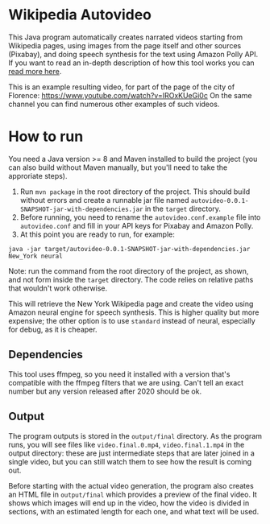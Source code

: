 # Wikipedia Autovideo

This Java program automatically creates narrated videos starting from Wikipedia pages, using images from the page itself and other sources
(Pixabay), and doing speech synthesis for the text using Amazon Polly API. If you want to read an in-depth description of how this tool works 
you can [read more here](https://aileftech.wordpress.com/2020/04/29/turn-any-wikipedia-article-into-a-video-automatically/).

This is an example resulting video, for part of the page of the city of Florence: https://www.youtube.com/watch?v=IROxKUeGi0c
On the same channel you can find numerous other examples of such videos.

# How to run
You need a Java version >= 8 and Maven installed to build the project (you can also build without Maven manually, but you'll need to take the approriate steps).

1. Run `mvn package` in the root directory of the project. This should build without errors and create a runnable jar file named `autovideo-0.0.1-SNAPSHOT-jar-with-dependencies.jar` in the `target` directory.
2. Before running, you need to rename the `autovideo.conf.example` file into `autovideo.conf` and fill in your API keys for Pixabay and Amazon Polly.
3. At this point you are ready to run, for example:
```
java -jar target/autovideo-0.0.1-SNAPSHOT-jar-with-dependencies.jar New_York neural
```
Note: run the command from the root directory of the project, as shown, and not form inside the `target` directory. The code relies on relative paths that wouldn't work otherwise.

This will retrieve the New York Wikipedia page and create the video using Amazon neural engine for speech synthesis. 
This is higher quality but more expensive; the other option is to use `standard` instead of neural, especially for debug, as it is cheaper.

## Dependencies
This tool uses ffmpeg, so you need it installed with a version that's compatible with the ffmpeg filters that we are using. Can't tell an exact number but any version released after 2020 should be ok.

## Output
The program outputs is stored in the `output/final` directory. As the program runs, you will see files like `video.final.0.mp4`, `video.final.1.mp4` in the output directory: 
these are just intermediate steps that are later joined in a single video, but you can still watch them to see how the result is coming out. 

Before starting with the actual video generation, the program also creates an HTML file in `output/final` which provides a 
preview of the final video. It shows which images will end up in the video, how the video is divided in sections, with an estimated length for each one, and what text will be used.
